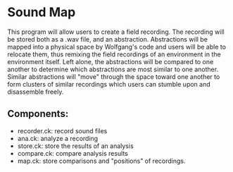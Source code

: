Sound Map
=========

This program will allow users to create a field recording. The recording will be stored both as a .wav file, and an abstraction. Abstractions will be mapped into a physical space by Wolfgang's code and users will be able to relocate them, thus remixing the field recordings of an environment in the environment itself. Left alone, the abstractions will be compared to one another to determine which abstractions are most similar to one another. Similar abstractions will "move" through the space toward one another to form clusters of similar recordings which users can stumble upon and disassemble freely.

Components:
-----------
- recorder.ck: record sound files
- ana.ck: analyze a recording
- store.ck: store the results of an analysis
- compare.ck: compare analysis results
- map.ck: store comparisons and "positions" of recordings.
